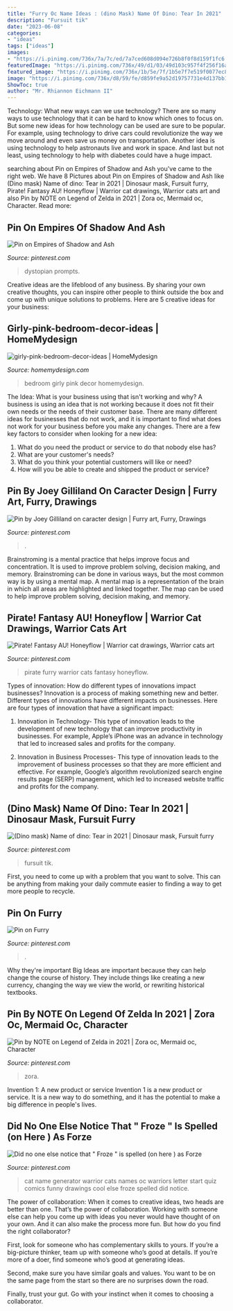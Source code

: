 ```yaml
---
title: "Furry Oc Name Ideas : (dino Mask) Name Of Dino: Tear In 2021"
description: "Fursuit tik"
date: "2023-06-08"
categories:
- "ideas"
tags: ["ideas"]
images:
- "https://i.pinimg.com/736x/7a/7c/ed/7a7ced608d094e726b8f0f8d159f1fc6.jpg"
featuredImage: "https://i.pinimg.com/736x/49/d1/03/49d103c957f4f256f16a82321694681c.jpg"
featured_image: "https://i.pinimg.com/736x/1b/5e/7f/1b5e7f7e519f0077ec807d7dee358856.jpg"
image: "https://i.pinimg.com/736x/d8/59/fe/d859fe9a52d19757731e4d137bb14e6e.jpg"
ShowToc: true
author: "Mr. Rhiannon Eichmann II"
---
```



Technology: What new ways can we use technology?
There are so many ways to use technology that it can be hard to know which ones to focus on. But some new ideas for how technology can be used are sure to be popular. For example, using technology to drive cars could revolutionize the way we move around and even save us money on transportation. Another idea is using technology to help astronauts live and work in space. And last but not least, using technology to help with diabetes could have a huge impact.

	

		
searching about Pin on Empires of Shadow and Ash you've came to the right web. We have 8 Pictures about Pin on Empires of Shadow and Ash like (Dino mask) Name of dino: Tear in 2021 | Dinosaur mask, Fursuit furry, Pirate! Fantasy AU! Honeyflow | Warrior cat drawings, Warrior cats art and also Pin by NOTE on Legend of Zelda in 2021 | Zora oc, Mermaid oc, Character. Read more:
		
    
## Pin On Empires Of Shadow And Ash

<img loading=lazy src="https://i.pinimg.com/736x/d8/59/fe/d859fe9a52d19757731e4d137bb14e6e.jpg" onerror="this.onerror=null;this.src='https://tse4.mm.bing.net/th?id=OIP.Bk_glSPS-h0GVT3KEJUtfQHaLQ&amp;pid=15.1';" alt="Pin on Empires of Shadow and Ash">

_Source: pinterest.com_

>dystopian prompts. 

	

Creative ideas are the lifeblood of any business. By sharing your own creative thoughts, you can inspire other people to think outside the box and come up with unique solutions to problems. Here are 5 creative ideas for your business: 

    
## Girly-pink-bedroom-decor-ideas | HomeMydesign

<img loading=lazy src="https://homemydesign.com/wp-content/uploads/2019/06/girly-pink-bedroom-decor-ideas.jpg" onerror="this.onerror=null;this.src='https://tse2.mm.bing.net/th?id=OIP.AuTEn1R4A4nYZ2gBWB_lVwHaLH&amp;pid=15.1';" alt="girly-pink-bedroom-decor-ideas | HomeMydesign">

_Source: homemydesign.com_

>bedroom girly pink decor homemydesign. 

	

The Idea: What is your business using that isn't working and why?
A business is using an idea that is not working because it does not fit their own needs or the needs of their customer base. There are many different ideas for businesses that do not work, and it is important to find what does not work for your business before you make any changes. There are a few key factors to consider when looking for a new idea:
1) What do you need the product or service to do that nobody else has?
2) What are your customer's needs?
3) What do you think your potential customers will like or need?
4) How will you be able to create and shipped the product or service?

    
## Pin By Joey Gilliland On Caracter Design | Furry Art, Furry, Drawings

<img loading=lazy src="https://i.pinimg.com/736x/0b/b7/9e/0bb79e65204b2f1d301bd183e821e117.jpg" onerror="this.onerror=null;this.src='https://tse3.mm.bing.net/th?id=OIP.WVW60zKQ1JxiAwAgL-I_VwHaLB&amp;pid=15.1';" alt="Pin by Joey Gilliland on caracter design | Furry art, Furry, Drawings">

_Source: pinterest.com_

>. 

	

Brainstroming is a mental practice that helps improve focus and concentration. It is used to improve problem solving, decision making, and memory. Brainstroming can be done in various ways, but the most common way is by using a mental map. A mental map is a representation of the brain in which all areas are highlighted and linked together. The map can be used to help improve problem solving, decision making, and memory.

    
## Pirate! Fantasy AU! Honeyflow | Warrior Cat Drawings, Warrior Cats Art

<img loading=lazy src="https://i.pinimg.com/736x/1b/5e/7f/1b5e7f7e519f0077ec807d7dee358856.jpg" onerror="this.onerror=null;this.src='https://tse1.mm.bing.net/th?id=OIP.ulLZD9PsBFNGY82iqtl8vwHaJ3&amp;pid=15.1';" alt="Pirate! Fantasy AU! Honeyflow | Warrior cat drawings, Warrior cats art">

_Source: pinterest.com_

>pirate furry warrior cats fantasy honeyflow. 

	

Types of innovation: How do different types of innovations impact businesses?
Innovation is a process of making something new and better. Different types of innovations have different impacts on businesses. Here are four types of innovation that have a significant impact:
1. Innovation in Technology- This type of innovation leads to the development of new technology that can improve productivity in businesses. For example, Apple’s iPhone was an advance in technology that led to increased sales and profits for the company.

2. Innovation in Business Processes- This type of innovation leads to the improvement of business processes so that they are more efficient and effective. For example, Google’s algorithm revolutionized search engine results page (SERP) management, which led to increased website traffic and profits for the company.


    
## (Dino Mask) Name Of Dino: Tear In 2021 | Dinosaur Mask, Fursuit Furry

<img loading=lazy src="https://i.pinimg.com/736x/ce/8e/c0/ce8ec033fa5a53701a8975b54cb7eac0.jpg" onerror="this.onerror=null;this.src='https://tse2.mm.bing.net/th?id=OIP.us5Ijm62hoOYCIa4RNux5AHaJ3&amp;pid=15.1';" alt="(Dino mask) Name of dino: Tear in 2021 | Dinosaur mask, Fursuit furry">

_Source: pinterest.com_

>fursuit tik. 

	

First, you need to come up with a problem that you want to solve. This can be anything from making your daily commute easier to finding a way to get more people to recycle.

    
## Pin On Furry

<img loading=lazy src="https://i.pinimg.com/736x/49/d1/03/49d103c957f4f256f16a82321694681c.jpg" onerror="this.onerror=null;this.src='https://tse2.mm.bing.net/th?id=OIP.ZIGbwsRvohLSP6ZpwXv2-wHaKe&amp;pid=15.1';" alt="Pin on Furry">

_Source: pinterest.com_

>. 

	

Why they're important
Big Ideas are important because they can help change the course of history. They include things like creating a new currency, changing the way we view the world, or rewriting historical textbooks.

    
## Pin By NOTE On Legend Of Zelda In 2021 | Zora Oc, Mermaid Oc, Character

<img loading=lazy src="https://i.pinimg.com/736x/7a/7c/ed/7a7ced608d094e726b8f0f8d159f1fc6.jpg" onerror="this.onerror=null;this.src='https://tse3.mm.bing.net/th?id=OIP.UjZ62J-I2u-Ap6-3VEAC9gHaKu&amp;pid=15.1';" alt="Pin by NOTE on Legend of Zelda in 2021 | Zora oc, Mermaid oc, Character">

_Source: pinterest.com_

>zora. 

	

Invention 1: A new product or service
Invention 1 is a new product or service. It is a new way to do something, and it has the potential to make a big difference in people's lives.

    
## Did No One Else Notice That &quot; Froze &quot; Is Spelled (on Here ) As Forze

<img loading=lazy src="https://i.pinimg.com/736x/76/a2/06/76a206b4fe50632a23b86fbf90681874.jpg" onerror="this.onerror=null;this.src='https://tse3.mm.bing.net/th?id=OIP.mRsxxITDhBOHc-PQICUspAHaLA&amp;pid=15.1';" alt="Did no one else notice that &quot; Froze &quot; is spelled (on here ) as Forze">

_Source: pinterest.com_

>cat name generator warrior cats names oc warriors letter start quiz comics funny drawings cool else froze spelled did notice. 

	

The power of collaboration:
When it comes to creative ideas, two heads are better than one. That’s the power of collaboration.
Working with someone else can help you come up with ideas you never would have thought of on your own. And it can also make the process more fun. But how do you find the right collaborator?

First, look for someone who has complementary skills to yours. If you’re a big-picture thinker, team up with someone who’s good at details. If you’re more of a doer, find someone who’s good at generating ideas.

Second, make sure you have similar goals and values. You want to be on the same page from the start so there are no surprises down the road.

Finally, trust your gut. Go with your instinct when it comes to choosing a collaborator.


